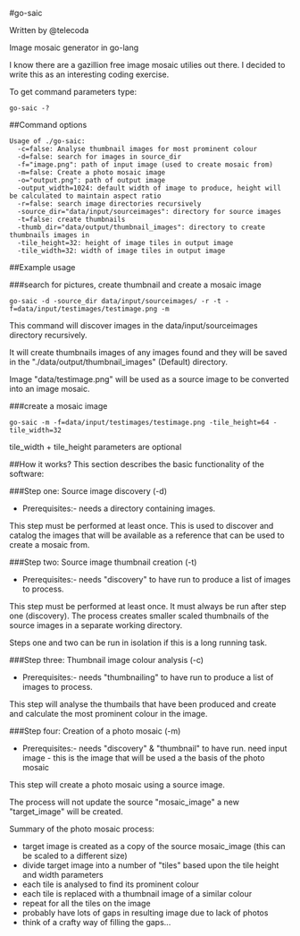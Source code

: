 #go-saic

Written by @telecoda

Image mosaic generator in go-lang

I know there are a gazillion free image mosaic utilies out there.  I decided to write this as an interesting coding exercise.

To get command parameters type:

    go-saic -?

##Command options

    Usage of ./go-saic:
      -c=false: Analyse thumbnail images for most prominent colour
      -d=false: search for images in source_dir
      -f="image.png": path of input image (used to create mosaic from)
      -m=false: Create a photo mosaic image
      -o="output.png": path of output image
      -output_width=1024: default width of image to produce, height will be calculated to maintain aspect ratio
      -r=false: search image directories recursively
      -source_dir="data/input/sourceimages": directory for source images
      -t=false: create thumbnails
      -thumb_dir="data/output/thumbnail_images": directory to create thumbnails images in
      -tile_height=32: height of image tiles in output image
      -tile_width=32: width of image tiles in output image
      
##Example usage

###search for pictures, create thumbnail and create a mosaic image

    go-saic -d -source_dir data/input/sourceimages/ -r -t -f=data/input/testimages/testimage.png -m    
This command will discover images in the data/input/sourceimages directory recursively.

It will create thumbnails images of any images found and they will be saved in the "./data/output/thumbnail_images" (Default) directory.

Image "data/testimage.png" will be used as a source image to be converted into an image mosaic.

###create a mosaic image

	go-saic -m -f=data/input/testimages/testimage.png -tile_height=64 -tile_width=32 
    
    
tile_width + tile_height parameters are optional



##How it works?
This section describes the basic functionality of the software:


###Step one: Source image discovery (-d)

* Prerequisites:- needs a directory containing images.

This step must be performed at least once.  This is used to discover and catalog the images that will be
available as a reference that can be used to create a mosaic from.

###Step two: Source image thumbnail creation (-t)
* Prerequisites:- needs "discovery" to have run to produce a list of images to process.

This step must be performed at least once.  It must always be run after step one (discovery).
The process creates smaller scaled thumbnails of the source images in a separate working directory.

Steps one and two can be run in isolation if this is a long running task.

###Step three: Thumbnail image colour analysis (-c)
* Prerequisites:- needs "thumbnailing" to have run to produce a list of images to process.

This step will analyse the thumbails that have been produced and create and calculate the most prominent colour in the image.

###Step four: Creation of a photo mosaic (-m)
* Prerequisites:- needs "discovery" & "thumbnail" to have run.
			    need input image - this is the image that will be used a the basis of the photo mosaic

This step will create a photo mosaic using a source image.

The process will not update the source "mosaic_image" a new "target_image" will be created.

Summary of the photo mosaic process:

* target image is created as a copy of the source mosaic_image (this can be scaled to a different size)
* divide target image into a number of "tiles" based upon the tile height and width parameters
* each tile is analysed to find its prominent colour
* each tile is replaced with a thumbnail image of a similar colour
* repeat for all the tiles on the image
* probably have lots of gaps in resulting image due to lack of photos
* think of a crafty way of filling the gaps...    

